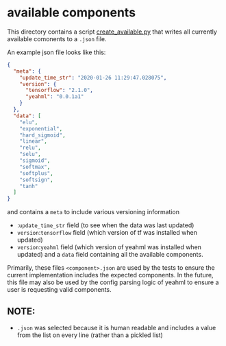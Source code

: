 # available components

This directory contains a script [create_available.py](./create_availble.py)
that writes all currently available comonents to a `.json` file.

An example json file looks like this:
```json
{
  "meta": {
    "update_time_str": "2020-01-26 11:29:47.028075",
    "version": {
      "tensorflow": "2.1.0",
      "yeahml": "0.0.1a1"
    }
  },
  "data": [
    "elu",
    "exponential",
    "hard_sigmoid",
    "linear",
    "relu",
    "selu",
    "sigmoid",
    "softmax",
    "softplus",
    "softsign",
    "tanh"
  ]
}
```
and contains a `meta` to include various versioning information
- :`update_time_str` field (to see when the data was last updated)
- `version`:`tensorflow` field (which version of tf was installed when updated)
- `version`:`yeahml` field (which version of yeahml was installed when updated)
 and a `data` field containing all the available components.

Primarily, these files `<component>.json` are used by the tests to ensure the
current implementation includes the expected components. In the future, this
file may also be used by the config parsing logic of yeahml to ensure a user is
requesting valid components.

## NOTE:
- `.json` was selected because it is human readable and includes a value from the
list on every line (rather than a pickled list)


